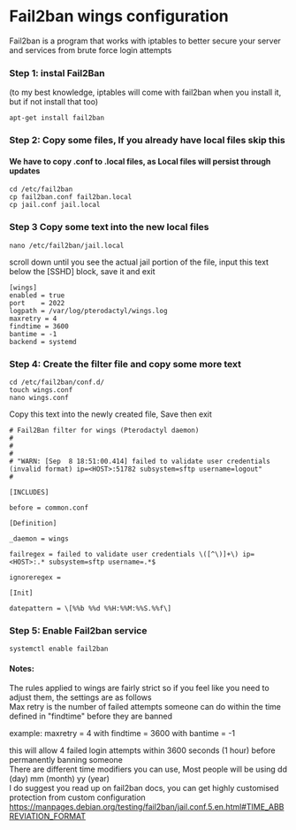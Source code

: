 # Fail2ban wings configuration

Fail2ban is a program that works with iptables to better secure your server and services from brute force login attempts

### Step 1: instal Fail2Ban
(to my best knowledge, iptables will come with fail2ban when you install it, but if not install that too)

`apt-get install fail2ban`

### Step 2: Copy some files, If you already have local files skip this
#### We have to copy .conf to .local files, as Local files will persist through updates

`cd /etc/fail2ban`  
`cp fail2ban.conf fail2ban.local`  
`cp jail.conf jail.local`  

### Step 3 Copy some text into the new local files

`nano /etc/fail2ban/jail.local`

scroll down until you see the actual jail portion of the file, input this text below the [SSHD] block, save it and exit
```
[wings]
enabled = true
port    = 2022
logpath = /var/log/pterodactyl/wings.log
maxretry = 4
findtime = 3600
bantime = -1
backend = systemd
```

### Step 4: Create the filter file and copy some more text

  `cd /etc/fail2ban/conf.d/`  
  `touch wings.conf`  
  `nano wings.conf`  

Copy this text into the newly created file, Save then exit
```
# Fail2Ban filter for wings (Pterodactyl daemon)
#
#
#
# "WARN: [Sep  8 18:51:00.414] failed to validate user credentials (invalid format) ip=<HOST>:51782 subsystem=sftp username=logout"
#

[INCLUDES]

before = common.conf

[Definition]

_daemon = wings

failregex = failed to validate user credentials \([^\)]+\) ip=<HOST>:.* subsystem=sftp username=.*$

ignoreregex =

[Init]

datepattern = \[%%b %%d %%H:%%M:%%S.%%f\]
```
    
### Step 5: Enable Fail2ban service

`systemctl enable fail2ban`


#### Notes:  
The rules applied to wings are fairly strict so if you feel like you need to adjust them, the settings are as follows  
Max retry is the number of failed attempts someone can do within the time defined in "findtime" before they are banned 
 
example: maxretry = 4 with findtime = 3600 with bantime = -1  

this will allow 4 failed login attempts within 3600 seconds (1 hour) before permanently banning someone  
There are different time modifiers you can use, Most people will be using dd (day) mm (month) yy (year)  
I do suggest you read up on fail2ban docs, you can get highly customised protection from custom configuration  
https://manpages.debian.org/testing/fail2ban/jail.conf.5.en.html#TIME_ABBREVIATION_FORMAT






